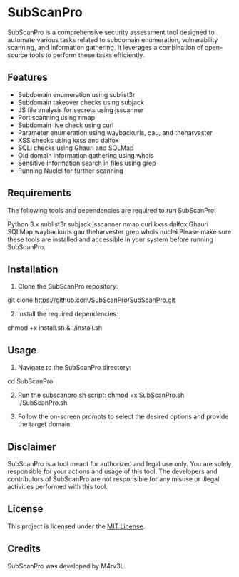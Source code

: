 # SubScanPro

SubScanPro is a comprehensive security assessment tool designed to automate various tasks related to subdomain enumeration, vulnerability scanning, and information gathering. It leverages a combination of open-source tools to perform these tasks efficiently.

## Features

- Subdomain enumeration using sublist3r
- Subdomain takeover checks using subjack
- JS file analysis for secrets using jsscanner
- Port scanning using nmap
- Subdomain live check using curl
- Parameter enumeration using waybackurls, gau, and theharvester
- XSS checks using kxss and dalfox
- SQLi checks using Ghauri and SQLMap
- Old domain information gathering using whois
- Sensitive information search in files using grep
- Running Nuclei for further scanning

## Requirements
The following tools and dependencies are required to run SubScanPro:

Python 3.x
sublist3r
subjack
jsscanner
nmap
curl
kxss
dalfox
Ghauri
SQLMap
waybackurls
gau
theharvester
grep
whois
nuclei
Please make sure these tools are installed and accessible in your system before running SubScanPro.

## Installation

1. Clone the SubScanPro repository:

git clone https://github.com/SubScanPro/SubScanPro.git

2. Install the required dependencies:

chmod +x install.sh & ./install.sh


## Usage

1. Navigate to the SubScanPro directory:

cd SubScanPro

2. Run the subscanpro.sh script:
chmod +x SubScanPro.sh
./SubScanPro.sh

3. Follow the on-screen prompts to select the desired options and provide the target domain.

## Disclaimer

SubScanPro is a tool meant for authorized and legal use only. You are solely responsible for your actions and usage of this tool. The developers and contributors of SubScanPro are not responsible for any misuse or illegal activities performed with this tool.

## License

This project is licensed under the [MIT License](LICENSE).

## Credits

SubScanPro was developed by M4rv3L.


